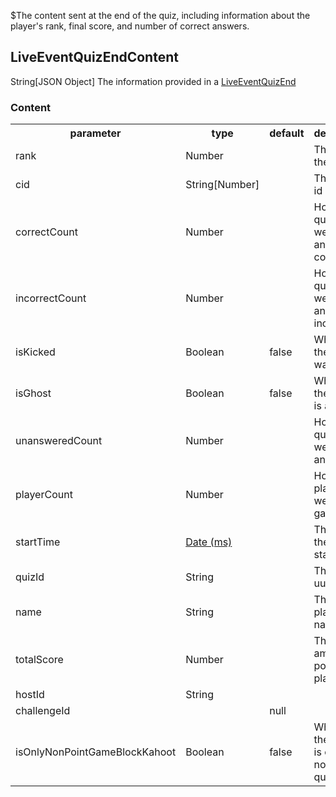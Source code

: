 $The content sent at the end of the quiz, including information about the player's rank, final score, and number of correct answers.
## LiveEventQuizEndContent
<span class="type">String[JSON Object]</span>
The information provided in a [LiveEventQuizEnd](/enum/LiveEventQuizEnd)

### Content
<table>
  <tr>
    <th>parameter</th>
    <th>type</th>
    <th>default</th>
    <th>description</th>
  </tr>
  <tr>
    <td>rank</td>
    <td>Number</td>
    <td></td>
    <td>The rank of the player</td>
  </tr>
  <tr>
    <td>cid</td>
    <td>String[Number]</td>
    <td></td>
    <td>The player id</td>
  </tr>
  <tr>
    <td>correctCount</td>
    <td>Number</td>
    <td></td>
    <td>How many questions were answered correctly</td>
  </tr>
  <tr>
    <td>incorrectCount</td>
    <td>Number</td>
    <td></td>
    <td>How many questions were answered incorrectly</td>
  </tr>
  <tr>
    <td>isKicked</td>
    <td>Boolean</td>
    <td>false</td>
    <td>Whether the player was kicked</td>
  </tr>
  <tr>
    <td>isGhost</td>
    <td>Boolean</td>
    <td>false</td>
    <td>Whether the player is a ghost</td>
  </tr>
  <tr>
    <td>unansweredCount</td>
    <td>Number</td>
    <td></td>
    <td>How many questions were not answered</td>
  </tr>
  <tr>
    <td>playerCount</td>
    <td>Number</td>
    <td></td>
    <td>How many players were in the game</td>
  </tr>
  <tr>
    <td>startTime</td>
    <td><a href="https://en.wikipedia.org/wiki/Unix_time">Date (ms)</a></td>
    <td></td>
    <td>The time the quiz started</td>
  </tr>
  <tr>
    <td>quizId</td>
    <td>String</td>
    <td></td>
    <td>The quiz uuid</td>
  </tr>
  <tr>
    <td>name</td>
    <td>String</td>
    <td></td>
    <td>The player's name</td>
  </tr>
  <tr>
    <td>totalScore</td>
    <td>Number</td>
    <td></td>
    <td>The total amount of points the player has.</td>
  </tr>
  <tr>
    <td>hostId</td>
    <td>String</td>
    <td></td>
    <td></td>
  </tr>
  <tr>
    <td>challengeId</td>
    <td></td>
    <td>null</td>
    <td></td>
  </tr>
  <tr>
    <td>isOnlyNonPointGameBlockKahoot</td>
    <td>Boolean</td>
    <td>false</td>
    <td>Whether the kahoot is only non-point questions?</td>
  </tr>
</table>
